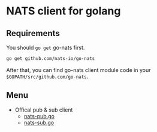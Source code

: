 # NATS client for golang

## Requirements

You should `go get` go-nats first.

```sh
go get github.com/nats-io/go-nats
```

After that, you can find go-nats client module code in your `$GOPATH/src/github.com/go-nats`.

## Menu

- Offical pub & sub client
    - [nats-pub.go](./nats-pub.go)
    - [nats-sub.go](./nats-sub.go)